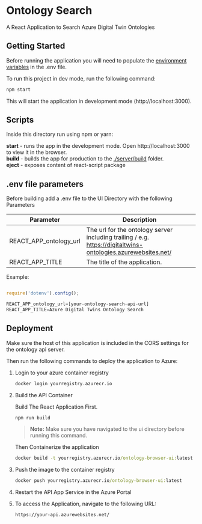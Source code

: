 # Ontology Search

A React Application to Search Azure Digital Twin Ontologies

## Getting Started

Before running the application you will need to populate the [environment variables](#env-file-parameters) in the .env file.

To run this project in dev mode, run the following command:

```cmd
npm start
```
This will start the application in development mode (http://localhost:3000).

## Scripts

Inside this directory run using npm or yarn:

**start** - runs the app in the development mode. Open http://localhost:3000 to view it in the browser.  
**build** - builds the app for production to the [./server/build](./server/build) folder.  
**eject** - exposes content of react-script package  


## .env file parameters

Before building add a .env file to the UI Directory with the following Parameters

| Parameter | Description |
|-----------|-------------|
| REACT_APP_ontology_url | The url for the ontology server including trailing / e.g. https://digitaltwins-ontologies.azurewebsites.net/ |
| REACT_APP_TITLE | The title of the application. |

Example:

```js

require('dotenv').config();

REACT_APP_ontology_url=[your-ontology-search-api-url]
REACT_APP_TITLE=Azure Digital Twins Ontology Search

```

## Deployment

Make sure the host of this application is included in the CORS settings for the ontology api server.

Then run the following commands to deploy the application to Azure:


1. Login to your azure container registry

    ```cmd
    docker login yourregistry.azurecr.io
    ```

2. Build the API Container

    Build The React Application First.

    ```cmd
    npm run build
    ```
    
    > **Note:** Make sure you have navigated to the ui directory before running this command.

    Then Containerize the application

    ```cmd
    docker build -t yourregistry.azurecr.io/ontology-browser-ui:latest .
    ```

3. Push the image to the container registry

    ```cmd
    docker push yourregistry.azurecr.io/ontology-browser-ui:latest
    ```

4. Restart the API App Service in the Azure Portal


5. To access the Application, navigate to the following URL:

    ```cmd
    https://your-api.azurewebsites.net/
    ```


